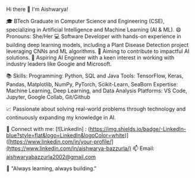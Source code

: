 Hi there 👋 I'm Aishwarya!

🎓 BTech Graduate in Computer Science and Engineering (CSE), specializing in Artificial Intelligence and Machine Learning (AI & ML).
😄 Pronouns: She/Her
💻 Software Developer with hands-on experience in building deep learning models, including a Plant Disease Detection project leveraging CNNs and ML algorithms.
🚀 Aiming to contribute to impactful AI solutions.
🌟 Aspiring AI Engineer with a keen interest in working with industry leaders like Google and Microsoft.

📚 Skills:
Programming: Python, SQL and Java
Tools: TensorFlow, Keras, Pandas, Matplotlib, NumPy, PyTorch, Scikit-Learn, SeaBorn
Expertise: Machine Learning, Deep Learning, and Data Analysis
Platforms: VS Code, Jupyter, Google Collab, Git/Github

📈 Passionate about solving real-world problems through technology and continuously expanding my knowledge in AI.

🔗 Connect with me:
[![LinkedIn] : (https://img.shields.io/badge/-LinkedIn-blue?style=flat&logo=LinkedIn&logoColor=white)]([https://www.linkedin.com/in/your-profile/](https://www.linkedin.com/in/aishwarya-bazzurla/)
 📫 Email: aishwaryabazzurla2002@gmail.com

🌱 "Always learning, always building."

